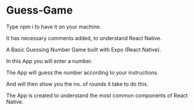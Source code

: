 # Guess-Game
Type npm i to have it on your machine.

It has necessary comments added, to understand React Native.

A Basic Guessing Number Game built with Expo (React Native).

In this App you will enter a number.

The App will guess the number according to your instructions.

And will then show you the no. of rounds it take to do this.

The App is created to understand the most common components of React Native.

